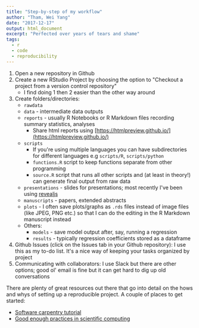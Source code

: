 ```yaml
---
title: "Step-by-step of my workflow"
author: "Tham, Wei Yang"
date: "2017-12-17"
output: html_document
excerpt: "Perfected over years of tears and shame"
tags:
  - r
  - code
  - reproducibility
---
```




1. Open a new repository in Github
1. Create a new RStudio Project by choosing the option to "Checkout a project from a version control repository"
    + I find doing 1 then 2 easier than the other way around
1. Create folders/directories:
    + `rawdata`
    + `data` - intermediate data outputs
    + `reports` - usually R Notebooks or R Markdown files recording summary statistics, analyses
        + Share html reports using [https://htmlpreview.github.io/](https://htmlpreview.github.io/)
    + `scripts` 
        + If you're using multiple languages you can have subdirectories for different languages e.g `scripts/R`, `scripts/python`
        + `functions.R` script to keep functions separate from other programming
        + `source.R` script that runs all other scripts and (at least in theory!) can generate final output from raw data
    + `presentations` - slides for presentations; most recently I've been using [revealjs](http://rmarkdown.rstudio.com/revealjs_presentation_format.html)
    + `manuscripts` - papers, extended abstracts
    + `plots` - I often save plots/graphs as `.rds` files instead of image files (like JPEG, PNG etc.) so that I can do the editing in the R Markdown manuscript instead
    + Others: 
        + `models` - save model output after, say, running a regression
        + `results` - typically regression coefficients stored as a dataframe
1. Github Issues (click on the Issues tab in your Github repository): I use this as my to-do list. It's a nice way of keeping your tasks organized by project
1. Communicating with collaborators: I use Slack but there are other options; good ol' email is fine but it can get hard to dig up old conversations

There are plenty of great resources out there that go into detail on the hows and whys of setting up a reproducible project. A couple of places to get started:

- [Software carpentry tutorial](https://swcarpentry.github.io/r-novice-gapminder/02-project-intro/)
- [Good enough practices in scientific computing](http://journals.plos.org/ploscompbiol/article?id=10.1371/journal.pcbi.1005510)
    
